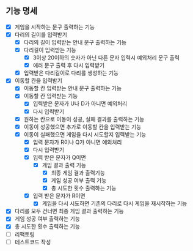 ## 기능 명세

- [x] 게임을 시작하는 문구 출력하는 기능
- [x] 다리의 길이를 입력받기
  - [x] 다리의 길이 입력받는 안내 문구 출력하는 기능
  - [x] 다리길이 입력받는 기능
    - [x] 3이상 20이하의 숫자가 아닌 다른 문자 입력시 예외처리 문구 출력
    - [x] 에러 문구 출력 후 다시 입력받기
  - [x] 입력받은 다리길이로 다리를 생성하는 기능
- [x] 이동할 칸을 입력받기
  - [x] 이동할 칸 입력받는 안내 문구 출력하는 기능
  - [x] 이동할 칸 입력받는 기능
    - [x] 입력받은 문자가 U나 D가 아니면 예외처리
    - [x] 다시 입력받기
  - [x] 원하는 칸으로 이동이 성공, 실패 결과를 출력하는 기능
  - [x] 이동이 성공했으면 추가로 이동할 칸을 입력받는 기능
  - [x] 이동이 실패했으면 게임을 다시 시도할지 입력받는 기능
    - [x] 입력 문자가 R이나 Q가 아니면 예외처리
    - [x] 다시 입력받기
    - [x] 입력 받은 문자가 Q이면
      - [x] 게임 결과 출력 기능
        - [x] 최종 게임 결과 출력기능
        - [x] 게임 성공 여부 출력 기능
        - [x] 총 시도한 횟수 출력하는 기능
    - [x] 입력 받은 문자가 R이면
      - [x] 게임을 다시 시도하면 기존의 다리로 다시 게임을 재시작하는 기능
- [x] 다리를 모두 건너면 최종 게임 결과 출력하는 기능
- [x] 게임 성공 여부 출력하는 기능
- [x] 총 시도한 횟수 출력하는 기능
- [ ] 리팩토링
- [ ] 테스트코드 작성
